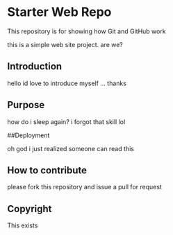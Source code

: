 # Starter Web Repo

This repository is for showing how Git and GitHub work

this is a simple web site project. are we? 

## Introduction
hello id love to introduce myself 
...
thanks
## Purpose

how do i sleep again? i forgot that skill lol

##Deployment

oh god i just realized someone can read this
## How to contribute 
please fork this repository and issue a pull for request
## Copyright
This exists